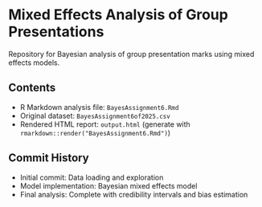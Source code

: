 # Mixed Effects Analysis of Group Presentations

Repository for Bayesian analysis of group presentation marks using mixed effects models.

## Contents
- R Markdown analysis file: `BayesAssignment6.Rmd`
- Original dataset: `BayesAssignment6of2025.csv`
- Rendered HTML report: `output.html` (generate with `rmarkdown::render("BayesAssignment6.Rmd")`)

## Commit History
- Initial commit: Data loading and exploration
- Model implementation: Bayesian mixed effects model
- Final analysis: Complete with credibility intervals and bias estimation
